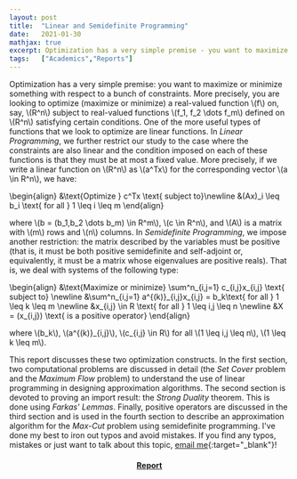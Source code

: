 ```yaml
---
layout: post
title:  "Linear and Semidefinite Programming"
date:   2021-01-30
mathjax: true  
excerpt: Optimization has a very simple premise - you want to maximize or minimize something with respect to a bunch of constraints. In <i>Linear Programming</i>, we further restrict our study to the case where the constraints are also linear and the condition imposed on each of these functions is that they must be  at most a fixed value. In <i>Semidefinite Programming</i>, we impose another restriction - the matrix described by the variables must be positive (that is, it must be both positive semidefinite and self-adjoint or, equivalently, it must be a matrix whose eigenvalues are positive reals). For my 7<sup>th</sup> semester math project, I wrote a report that discusses these two optimiization constructs. The report assumes literacy in basic algorithms, linear algebra and (a tiny bit of) probability.
tags:   ["Academics","Reports"]
---
```


Optimization has a very simple premise: you want to maximize or minimize something with respect to a bunch of constraints. More precisely, you are looking to optimize (maximize or minimize) a real-valued function \\(f\\) on, say,  \\(R^n\\) subject to real-valued functions \\(f_1, f_2 \dots f_m\\) defined on \\(R^n\\) satisfying certain conditions. One of the more useful types of functions that we look to optimize are linear functions. In *Linear Programming*, we further restrict our study to the case where the constraints are also linear and the condition imposed on each of these functions is that they must be  at most a fixed value. More precisely, if we write a linear function on \\(R^n\\) as \\(a^Tx\\) for the corresponding vector \\(a \in R^n\\), we have:   

\\begin{align}
    &\\text{Optimize }  c^Tx \\text\{ subject to\}\\newline
    &(Ax)\_i \\leq b\_i \\text\{ for all \} 1 \\leq i \\leq m
\\end{align}

where \\(b = (b\_1,b\_2 \dots b\_m) \\in R^m\\), \\(c \\in R^n\\), and \\(A\\) is a matrix with \\(m\\) rows and \\(n\\) columns. In *Semidefinite Programming*, we impose another restriction: the matrix described by the variables must be positive (that is, it must be both positive semidefinite and self-adjoint or, equivalently, it must be a matrix whose eigenvalues are positive reals). That is, we deal with systems of the following type: 

\\begin{align}
    &\\text{Maximize or minimize}  \\sum^n\_{i,j=1} c\_{i,j}x\_{i,j} \\text{ subject to} \\newline
    &\\sum^n\_{i,j=1} a^{(k)}\_{i,j}x\_{i,j} = b\_k\\text{ for all } 1 \\leq k \\leq m \\newline
    &x\_{i,j} \\in R \\text{ for all } 1 \\leq i,j \\leq n \newline
    &X = (x\_{i,j}) \\text{ is a positive operator}
\end{align}

where \\(b\_k\\)​, \\(a^{(k)}\_{i,j}\\)​, \\(​c\_{i,j} \in R​\\) for all \\(1 \\leq i,j \\leq n\\), \\(1 \\leq k \\leq m\\).

This report discusses these two optimization constructs. In the first section, two computational problems are discussed in detail (the *Set Cover* problem and the *Maximum Flow* problem) to understand the use of linear programming in designing approximation algorithms. The second section is devoted to proving an import result: the *Strong Duality* theorem. This is done using *Farkas' Lemmas*. Finally, positive operators are discussed in the third section and is used in the fourth section to describe an approximation algorithm for the *Max-Cut* problem using semidefinite programming. I've done my best to iron out typos and avoid mistakes. If you find any typos, mistakes or just  want to talk about this topic, [email me](mailto:kprahlad.narasimhan@niser.ac.in){:target="_blank"}!

#### <center><a href = "{{site.baseurl}}/documents/Linear_and_Semidefinite_Programming.pdf" download> Report </a></center>